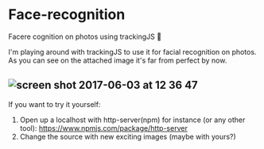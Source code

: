 # Face-recognition 
Facere cognition on photos using trackingJS 📸

I'm playing around with trackingJS to use it for facial recognition on photos. As you can see on the attached image it's far from perfect by now.

![screen shot 2017-06-03 at 12 36 47](https://cloud.githubusercontent.com/assets/9334646/26752840/4f0a428e-4859-11e7-9ed6-ad74f647631a.png)
-------------------------------------------
If you want to try it yourself:

1. Open up a localhost with http-server(npm) for instance (or any other tool): https://www.npmjs.com/package/http-server
2. Change the source with new exciting images (maybe with yours?)
